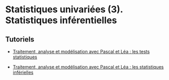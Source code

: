 # Statistiques univariées (3). Statistiques inférentielles

## Tutoriels

- [Traitement, analyse et modélisation avec Pascal et Léa : les tests statistiques](https://www.youtube.com/watch?v=I3vnzM1X15g&list=PLWwpP-YNkDjYa9PTCOwJ0A6LNtvbjThsf)

- [Traitement, analyse et modélisation avec Pascal et Léa : les statistiques inférielles](https://www.youtube.com/watch?v=C7eSpaHLxH0&list=PLWwpP-YNkDjbMDFVXlQ8JCLrt0Q2sbNQW)

